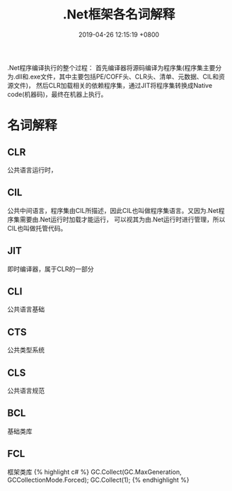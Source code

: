 ﻿---
layout: post
title:  ".Net框架各名词解释"
date:   2019-04-26 12:15:19 +0800
categories: jekyll update
---
.Net程序编译执行的整个过程：
首先编译器将源码编译为程序集(程序集主要分为.dll和.exe文件，其中主要包括PE/COFF头、CLR头、清单、元数据、CIL和资源文件)，
然后CLR加载相关的依赖程序集，通过JIT将程序集转换成Native code(机器码)，最终在机器上执行。
# 名词解释
## CLR
公共语言运行时，
## CIL
公共中间语言，程序集由CIL所描述，因此CIL也叫做程序集语言。又因为.Net程序集需要由.Net运行时加载才能运行，
可以视其为由.Net运行时进行管理，所以CIL也叫做托管代码。
## JIT
即时编译器，属于CLR的一部分
## CLI
公共语言基础
## CTS
公共类型系统
## CLS
公共语言规范
## BCL
基础类库
## FCL
框架类库
{% highlight c# %}
GC.Collect(GC.MaxGeneration, GCCollectionMode.Forced);
GC.Collect(1);
{% endhighlight %}
